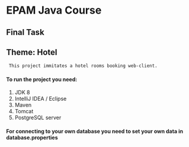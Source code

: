 # EPAM Java Course 
## Final Task 
## Theme: Hotel
```sh
 This project immitates a hotel rooms booking web-client.
```
#### To run the project you need:
1. JDK 8
2. IntelliJ IDEA / Eclipse
3. Maven 
4. Tomcat
5. PostgreSQL server

#### For connecting to your own database you need to set your own data in database.properties
